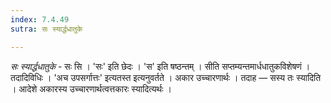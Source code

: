 ```yaml
---
index: 7.4.49
sutra: सः स्यार्द्धधातुके

---
```

_सः स्यार्द्धधातुके_ - सः सि । 'सः' इति छेदः । 'स' इति षष्ठन्तम् । सीति सप्तम्यन्तमार्धधातुकविशेषणं । तदादिविधिः । 'अच उपसर्गात्तः' इत्यतस्त इत्यनुवर्तते । अकार उच्चारणार्थः । तदाह — सस्य तः स्यादिति । आदेशे अकारस्य उच्चारणार्थत्वत्तकारः स्यादित्यर्थः ।